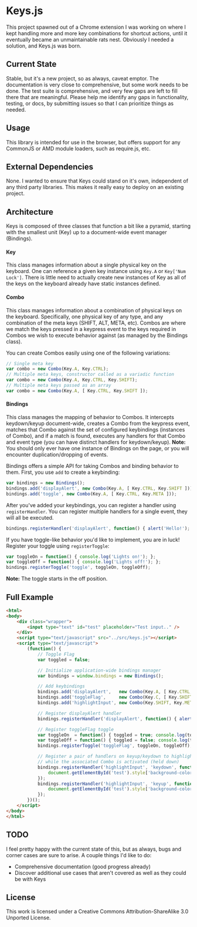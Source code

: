 # Keys.js

This project spawned out of a Chrome extension I was working on where I kept handling more and more key combinations for shortcut actions, until it eventually became an unmaintainable rats nest. Obviously I needed a solution, and Keys.js was born.

## Current State

Stable, but it's a new project, so as always, caveat emptor. The documentation is very close to comprehensive, but some work needs to be done. The test suite is comprehensive, and very few gaps are left to fill there that are meaningful. Please help me identify any gaps in functionality, testing, or docs, by submitting issues so that I can prioritize things as needed.

## Usage

This library is intended for use in the browser, but offers support for any CommonJS or AMD module loaders, such as require.js, etc.

## External Dependencies

None. I wanted to ensure that Keys could stand on it's own, independent of any third party libraries. This makes it really easy to deploy on an existing project.

## Architecture

Keys is composed of three classes that function a bit like a pyramid, starting with the smallest unit (Key) up to a document-wide event manager (Bindings).

#### Key

This class manages information about a single physical key on the keyboard. One can reference a given key instance using `Key.A` or `Key['Num Lock']`. There is little need to actually create new instances of Key as all of the keys on the keyboard already have static instances defined.

#### Combo

This class manages information about a combination of physical keys on the keyboard. Specifically, one physical key of any type, and any combination of the meta keys (SHIFT, ALT, META, etc). Combos are where we match the keys pressed in a keypress event to the keys required in Combos we wish to execute behavior against (as managed by the Bindings class).

You can create Combos easily using one of the following variations:

```javascript
// Single meta key
var combo = new Combo(Key.A, Key.CTRL);
// Multiple meta keys, constructor called as a variadic function
var combo = new Combo(Key.A, Key.CTRL, Key.SHIFT);
// Multiple meta keys passed as an array
var combo = new Combo(Key.A, [ Key.CTRL, Key.SHIFT ]);
```

#### Bindings

This class manages the mapping of behavior to Combos. It intercepts keydown/keyup document-wide, creates a Combo from the keypress event, matches that Combo against the set of configured keybindings (instances of Combo), and if a match is found, executes any handlers for that Combo and event type (you can have distinct handlers for keydown/keyup). **Note:** You should only ever have one instance of Bindings on the page, or you will encounter duplication/dropping of events.

Bindings offers a simple API for taking Combos and binding behavior to them. First, you use `add` to create a keybinding:

```javascript
var bindings = new Bindings();
bindings.add('displayAlert', new Combo(Key.A, [ Key.CTRL, Key.SHIFT ]));
bindings.add('toggle', new Combo(Key.A, [ Key.CTRL, Key.META ]));
```

After you've added your keybindings, you can register a handler using `registerHandler`. You can register multiple handlers for a single event, they will all be executed.

```javascript
bindings.registerHandler('displayAlert', function() { alert('Hello!'); });
```

If you have toggle-like behavior you'd like to implement, you are in luck! Register your toggle using `registerToggle`:

```javascript
var toggleOn = function() { console.log('Lights on!'); };
var toggleOff = function() { console.log('Lights off!'); };
bindings.registerToggle('toggle', toggleOn, toggleOff);
```

**Note:** The toggle starts in the off position.



## Full Example

```html
<html>
<body>
    <div class="wrapper">
        <input type="text" id="test" placeholder="Test input.." />
    </div>
    <script type="text/javascript" src="../src/keys.js"></script>
    <script type="text/javascript">
        (function() {
            // Toggle Flag
        	var toggled = false;

            // Initialize application-wide bindings manager
        	var bindings = window.bindings = new Bindings();

            // Add keybindings
        	bindings.add('displayAlert',   new Combo(Key.A, [ Key.CTRL, Key.SHIFT ]));
        	bindings.add('toggleFlag',     new Combo(Key.C, [ Key.SHIFT, Key.META ]));
            bindings.add('highlightInput', new Combo(Key.SHIFT, Key.META));

            // Register displayAlert handler
        	bindings.registerHandler('displayAlert', function() { alert('Hello!'); });

            // Register toggleFlag toggle
        	var toggleOn  = function() { toggled = true; console.log(toggled); };
        	var toggleOff = function() { toggled = false; console.log(toggled); };
        	bindings.registerToggle('toggleFlag', toggleOn, toggleOff);

            // Register a pair of handlers on keyup/keydown to highlight a field
            // while the associated Combo is activated (held down)
        	bindings.registerHandler('highlightInput', 'keydown', function() {
        		document.getElementById('test').style['background-color'] = 'yellow';
        	});
        	bindings.registerHandler('highlightInput', 'keyup', function() {
        		document.getElementById('test').style['background-color'] = 'white';
        	});
        })();
    </script>
</body>
</html>
```

## TODO

I feel pretty happy with the current state of this, but as always, bugs and corner cases are sure to arise. A couple things I'd like to do:

- Comprehensive documentation (good progress already)
- Discover additional use cases that aren't covered as well as they could be with Keys

## License

This work is licensed under a Creative Commons Attribution-ShareAlike 3.0 Unported License.